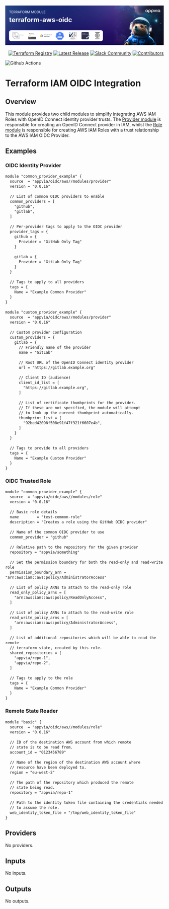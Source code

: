 <!-- markdownlint-disable -->
<a href="https://www.appvia.io/"><img src="https://github.com/appvia/terraform-aws-oidc/blob/main/appvia_banner.jpg?raw=true" alt="Appvia Banner"/></a><br/><p align="right"> <a href="https://registry.terraform.io/modules/appvia/oidc/aws/latest"><img src="https://img.shields.io/static/v1?label=APPVIA&message=Terraform%20Registry&color=191970&style=for-the-badge" alt="Terraform Registry"/></a></a> <a href="https://github.com/appvia/terraform-aws-oidc/releases/latest"><img src="https://img.shields.io/github/release/appvia/terraform-aws-oidc.svg?style=for-the-badge&color=006400" alt="Latest Release"/></a> <a href="https://appvia-community.slack.com/join/shared_invite/zt-1s7i7xy85-T155drryqU56emm09ojMVA#/shared-invite/email"><img src="https://img.shields.io/badge/Slack-Join%20Community-purple?style=for-the-badge&logo=slack" alt="Slack Community"/></a> <a href="https://github.com/appvia/terraform-aws-oidc/graphs/contributors"><img src="https://img.shields.io/github/contributors/appvia/terraform-aws-oidc.svg?style=for-the-badge&color=FF8C00" alt="Contributors"/></a>

<!-- markdownlint-restore -->
<!--
  ***** CAUTION: DO NOT EDIT ABOVE THIS LINE ******
-->

![Github Actions](https://github.com/appvia/terraform-aws-oidc/actions/workflows/terraform.yml/badge.svg)

# Terraform IAM OIDC Integration

## Overview

This module provides two child modules to simplify integrating AWS IAM Roles with OpenID Connect identity provider trusts.
The [Provider module](modules/provider) is responsible for creating an OpenID Connect provider in IAM, whilst the [Role module](modules/role)
is responsible for creating AWS IAM Roles with a trust relationship to the AWS IAM OIDC Provider.

## Examples

### OIDC Identity Provider

```hcl
module "common_provider_example" {
  source  = "appvia/oidc/aws//modules/provider"
  version = "0.0.16"

  // List of common OIDC providers to enable
  common_providers = [
    "github",
    "gitlab",
  ]

  // Per-provider tags to apply to the OIDC provider
  provider_tags = {
    github = {
      Provider = "GitHub Only Tag"
    }

    gitlab = {
      Provider = "GitLab Only Tag"
    }
  }

  // Tags to apply to all providers
  tags = {
    Name = "Example Common Provider"
  }
}

module "custom_provider_example" {
  source  = "appvia/oidc/aws//modules/provider"
  version = "0.0.16"

  // Custom provider configuration
  custom_providers = {
    gitlab = {
      // Friendly name of the provider
      name = "GitLab"

      // Root URL of the OpenID Connect identity provider
      url = "https://gitlab.example.org"

      // Client ID (audience)
      client_id_list = [
        "https://gitlab.example.org",
      ]

      // List of certificate thumbprints for the provider.
      // If these are not specified, the module will attempt
      // to look up the current thumbprint automatically.
      thumbprint_list = [
        "92bed42098f508e91f47f321f6607e4b",
      ]
    }
  }

  // Tags to provide to all providers
  tags = {
    Name = "Example Custom Provider"
  }
}
```

### OIDC Trusted Role

```hcl
module "common_provider_example" {
  source  = "appvia/oidc/aws//modules/role"
  version = "0.0.16"

  // Basic role details
  name        = "test-common-role"
  description = "Creates a role using the GitHub OIDC provider"

  // Name of the common OIDC provider to use
  common_provider = "github"

  // Relative path to the repository for the given provider
  repository = "appvia/something"

  // Set the permission boundary for both the read-only and read-write role
  permission_boundary_arn = "arn:aws:iam::aws:policy/AdministratorAccess"

  // List of policy ARNs to attach to the read-only role
  read_only_policy_arns = [
    "arn:aws:iam::aws:policy/ReadOnlyAccess",
  ]

  // List of policy ARNs to attach to the read-write role
  read_write_policy_arns = [
    "arn:aws:iam::aws:policy/AdministratorAccess",
  ]

  // List of additional repositories which will be able to read the remote
  // terraform state, created by this role.
  shared_repositories = [
    "appvia/repo-1",
    "appvia/repo-2",
  ]

  // Tags to apply to the role
  tags = {
    Name = "Example Common Provider"
  }
}
```

### Remote State Reader

```hcl
module "basic" {
  source  = "appvia/oidc/aws//modules/role"
  version = "0.0.16"

  // ID of the destination AWS account from which remote
  // state is to be read from.
  account_id = "0123456789"

  // Name of the region of the destination AWS account where
  // resource have been deployed to.
  region = "eu-west-2"

  // The path of the repository which produced the remote
  // state being read.
  repository = "appvia/repo-1"

  // Path to the identity token file containing the credentials needed
  // to assume the role.
  web_identity_token_file = "/tmp/web_identity_token_file"
}
```

<!-- BEGIN_TF_DOCS -->
## Providers

No providers.

## Inputs

No inputs.

## Outputs

No outputs.
<!-- END_TF_DOCS -->